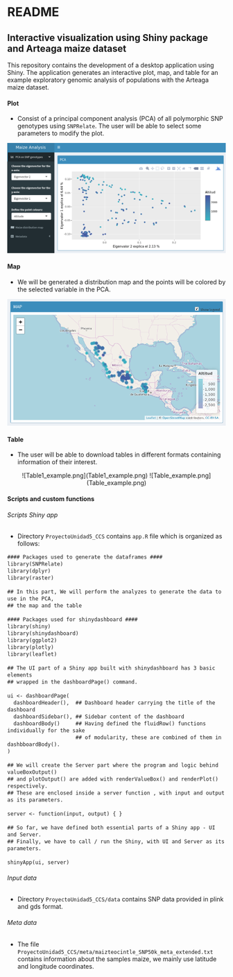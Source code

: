 # README

## Interactive visualization using Shiny package and Arteaga maize dataset

This repository contains the development of a desktop application using Shiny. The application generates an interactive plot, map, and table for an example exploratory genomic analysis of populations with the Arteaga maize dataset.


#### Plot

- Consist of a principal component analysis (PCA) of all polymorphic SNP genotypes using `SNPRelate`. The user will be able to select some parameters to modify the plot.

![PCA_example.png](PCA_example.png)

#### Map

- We will be generated a distribution map and the points will be colored by the selected variable in the PCA.

![Map_example.png](Map_example.png)

#### Table

- The user will be able to download tables in different formats containing information of their interest.

<p align="center">
![Table1_example.png](Table1_example.png) ![Table_example.png](Table_example.png)
</p>

#### Scripts and custom functions

###### Scripts Shiny app
- Directory `ProyectoUnidad5_CCS` contains `app.R` file which is organized as follows:

```
#### Packages used to generate the dataframes ####
library(SNPRelate)
library(dplyr)
library(raster)

## In this part, We will perform the analyzes to generate the data to use in the PCA,
## the map and the table

#### Packages used for shinydashboard ####
library(shiny)
library(shinydashboard)
library(ggplot2)
library(plotly)
library(leaflet)

## The UI part of a Shiny app built with shinydashboard has 3 basic elements
## wrapped in the dashboardPage() command.

ui <- dashboardPage(
  dashboardHeader(),  ## Dashboard header carrying the title of the dashboard
  dashboardSidebar(), ## Sidebar content of the dashboard
  dashboardBody()     ## Having defined the fluidRow() functions individually for the sake
                      ## of modularity, these are combined of them in dashbboardBody().
)

## We will create the Server part where the program and logic behind valueBoxOutput()
## and plotOutput() are added with renderValueBox() and renderPlot() respectively.
## These are enclosed inside a server function , with input and output as its parameters.

server <- function(input, output) { }

## So far, we have defined both essential parts of a Shiny app - UI and Server.
## Finally, we have to call / run the Shiny, with UI and Server as its parameters.

shinyApp(ui, server)
```
###### Input data
- Directory `ProyectoUnidad5_CCS/data` contains SNP data provided in plink and gds format.

###### Meta data
- The file `ProyectoUnidad5_CCS/meta/maizteocintle_SNP50k_meta_extended.txt` contains information about the samples maize, we mainly use latitude and longitude coordinates.
